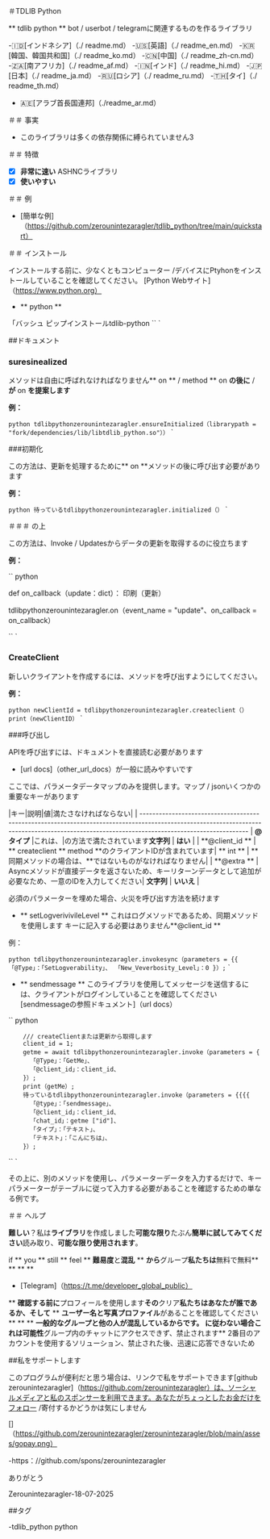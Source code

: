 ＃TDLIB Python

** tdlib python ** bot / userbot / telegramに関連するものを作るライブラリ

-🇮🇩[インドネシア]（./ readme.md）
-🇺🇸[英語]（./ readme_en.md）
-🇰🇷[韓国、韓国共和国]（./ readme_ko.md）
-🇨🇳[中国]（./ readme_zh-cn.md）
-🇿🇦[南アフリカ]（./ readme_af.md）
-🇮🇳[インド]（./ readme_hi.md）
-🇯🇵[日本]（./ readme_ja.md）
-🇷🇺[ロシア]（./ readme_ru.md）
-🇹🇭[タイ]（./ readme_th.md）
 - 🇦🇪[アラブ首長国連邦]（./readme_ar.md）


＃＃ 事実

 - このライブラリは多くの依存関係に縛られていません3

＃＃ 特徴

 -  [x] **非常に速い** ASHNCライブラリ
 -  [x] **使いやすい**

＃＃ 例

 -  [簡単な例]（https://github.com/zerounintezaragler/tdlib_python/tree/main/quickstart）



＃＃ インストール

インストールする前に、少なくともコンピューター /デバイスにPtyhonをインストールしていることを確認してください。 [Python Webサイト]（https://www.python.org）

 -  ** python **

  「バッシュ
  ピップインストールtdlib-python
  `` `

##ドキュメント

### suresinealized

メソッドは自由に呼ばれなければなりません** on ** / method ** on **の後に** / **が** on **を提案します**

**例：**

`` python
  tdlibpythonzerounintezaragler.ensureInitialized（librarypath = "fork/dependencies/lib/libtdlib_python.so"））
`` `

###初期化

この方法は、更新を処理するために** on **メソッドの後に呼び出す必要があります

**例：**

`` python
  待っているtdlibpythonzerounintezaragler.initialized（）
`` `

＃＃＃ の上

この方法は、Invoke / Updatesからデータの更新を取得するのに役立ちます

**例：**

`` python

  def on_callback（update：dict）：
    印刷（更新）

  tdlibpythonzerounintezaragler.on（event_name = "update"、on_callback = on_callback）
  
`` `


### CreateClient

新しいクライアントを作成するには、メソッドを呼び出すようにしてください。

**例：**

`` python
newClientId = tdlibpythonzerounintezaragler.createclient（）
print（newClientID）
`` `


###呼び出し

APIを呼び出すには、ドキュメントを直接読む必要があります

 -  [url docs]（other_url_docs）が一般に読みやすいです 

ここでは、パラメータデータマップのみを提供します。マップ / jsonいくつかの重要なキーがあります


|キー|説明|値|満たさなければならない|
| ---------------------------------------------------------------------------------------------------------------------------------------------------------------------------------------------
| **@タイプ** |これは、|の方法で満たされています**文字列** | **はい** |
| **@client_id ** | ** createclient ** method **のクライアントIDが含まれています| ** int ** | **同期メソッドの場合は、**ではないものがなければなりません|
| **@extra ** | Asyncメソッドが直接データを返さないため、キーリターンデータとして追加が必要なため、一意のIDを入力してください| **文字列** | **いいえ** |


必須のパラメーターを埋めた場合、火災を呼び出す方法を続けます

 -  ** setLogverivivileLevel **
  これはログメソッドであるため、同期メソッドを使用します 
  キーに記入する必要はありません**@client_id **

  例： 


`` python
  tdlibpythonzerounintezaragler.invokesync（parameters = {{
    「@Type」：「SetLogverability」、
    「New_Veverbosity_Level」：0
  }）;
`` `

 -  ** sendmessage **
  このライブラリを使用してメッセージを送信するには、クライアントがログインしていることを確認してください
  [sendmessageの参照ドキュメント]（url docs）

`` python

        /// createClientまたは更新から取得します
        client_id = 1;
        getme = await tdlibpythonzerounintezaragler.invoke（parameters = {
          「@Type」：「GetMe」、
          「@client_id」：client_id、
        }）;
        print（getMe）;
        待っているtdlibpythonzerounintezaragler.invoke（parameters = {{{{
          「@type」：「sendmessage」、
          「@client_id」：client_id、
          「chat_id」：getme ["id"]、
          「タイプ」：「テキスト」、
          「テキスト」：「こんにちは」、
        }）;
`` `

その上に、別のメソッドを使用し、パラメーターデータを入力するだけで、キーパラメーターがテーブルに従って入力する必要があることを確認するための単なる例です。



＃＃ ヘルプ

**難しい**？私は**ライブラリ**を作成しました**可能な限り**たぶん**簡単に試してみてください**読み取り、**可能な限り使用されます**。 

if ** you ** still ** feel ** **難易度**と**混乱** ** **から**グループ**私たちは**無料で無料** ** ** **

 -  [Telegram]（https://t.me/developer_global_public）

** **確認する前に**プロフィールを使用します**その**クリア**私たちはあなたが誰であるか、そして** ** **ユーザー名と写真プロファイル**があることを確認してください** ** ** **一般的なグループと他の人が混乱しているからです。 **に従わない場合**これは可能性**グループ内のチャットにアクセスできず、禁止されます** 2番目のアカウントを使用するソリューション、禁止された後、迅速に応答できないため


##私をサポートします

このプログラムが便利だと思う場合は、リンクで私をサポートできます[github zerounintezaragler]（https://github.com/zerounintezaragler）は、ソーシャルメディアと私のスポンサーを利用できます。あなたがちょっとしたお金だけをフォロー /寄付するかどうかは気にしません

[]（https://github.com/zerounintezaragler/zerounintezaragler/blob/main/asses/gopay.png）

-https：//github.com/spons/zerounintezaragler

ありがとう


Zerounintezaragler-18-07-2025


##タグ

-tdlib_python python